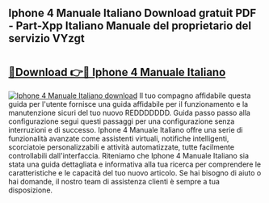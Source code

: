 ## Iphone 4 Manuale Italiano Download gratuit PDF - Part-Xpp Italiano Manuale del proprietario del servizio VYzgt

# <h2><a href="http://dfbny79.blite.top/?on=Iphone+4+Manuale+Italiano">🔗Download 👉🔴 Iphone 4 Manuale Italiano</a></h2>

[![Iphone 4 Manuale Italiano download](https://i.imgur.com/lujVjoI.png)](http://dfbny79.blite.top/?on=Iphone+4+Manuale+Italiano)
Il tuo compagno affidabile questa guida per l'utente fornisce una guida affidabile per il funzionamento e la manutenzione sicuri del tuo nuovo REDDDDDDD. Guida passo passo alla configurazione segui questi passaggi per una configurazione senza interruzioni e di successo. Iphone 4 Manuale Italiano offre una serie di funzionalità avanzate come assistenti virtuali, notifiche intelligenti, scorciatoie personalizzabili e attività automatizzate, tutte facilmente controllabili dall'interfaccia. Riteniamo che Iphone 4 Manuale Italiano sia stata una guida dettagliata e informativa alla tua ricerca per comprendere le caratteristiche e le capacità del tuo nuovo articolo. Se hai bisogno di aiuto o hai domande, il nostro team di assistenza clienti è sempre a tua disposizione.
